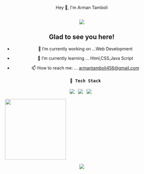 <p align="center">Hey 👋, I'm Arman Tamboli</p>  

<br />

<div align="center">
<img src="https://komarev.com/ghpvc/?username=Arman786&&style=flat-square" align="center" />
</div>  
  



  
<div align="center">

## Glad to see you here!  
- 🔭 I’m currently working on ...Web Development
- 🌱 I’m currently learning ... Html,CSS,Java Script
- 📫 How to reach me: ... armantamboli456@gmail.com

  <h4> 🔭<samp> Tech Stack</samp></h4>
  <p >
 <img src="https://img.shields.io/badge/html%20-%231572B6.svg?&style=for-the-badge&logo=css3&logoColor=white" />&nbsp;&nbsp;
 <img src="https://img.shields.io/badge/css3%20-%231572B6.svg?&style=for-the-badge&logo=css3&logoColor=white" />&nbsp;&nbsp;
 <img src="https://img.shields.io/badge/javascript%20-%23F7DF1E.svg?&style=for-the-badge&logo=javascript&logoColor=white" />&nbsp;&nbsp;

 </p>
  <p align='left'>
  <img src="https://github-readme-stats.vercel.app/api?username=Armant786&theme=dark&show_icons=true&count_private=true" height="200px" />
</P>
 <img  src="https://raw.githubusercontent.com/Trilokia/Trilokia/379277808c61ef204768a61bbc5d25bc7798ccf1/bottom_header.svg" />
